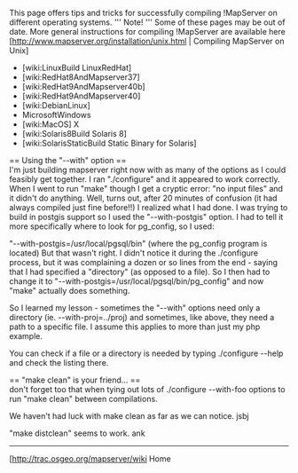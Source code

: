 This page offers tips and tricks for successfully compiling !MapServer on different operating systems.  ''' Note! '''  Some of these pages may be out of date.  More general instructions for compiling !MapServer are available here [http://www.mapserver.org/installation/unix.html | Compiling MapServer on Unix]                                                                                                                                                                                                                           
                                                                                                                                                                                                                                                                                                                                                                                                                                                                                                                                                
  * [wiki:LinuxBuild LinuxRedHat]                                                                                                                                                                                                                                                                                                                                                                                                                                                                                                               
  * [wiki:RedHat8AndMapserver37]                                                                                                                                                                                                                                                                                                                                                                                                                                                                                                                
  * [wiki:RedHat9AndMapserver40b]                                                                                                                                                                                                                                                                                                                                                                                                                                                                                                               
  * [wiki:RedHat9AndMapserver40]                                                                                                                                                                                                                                                                                                                                                                                                                                                                                                                
  * [wiki:DebianLinux]                                                                                                                                                                                                                                                                                                                                                                                                                                                                                                                          
  * MicrosoftWindows                                                                                                                                                                                                                                                                                                                                                                                                                                                                                                                            
  * [wiki:MacOS] X                                                                                                                                                                                                                                                                                                                                                                                                                                                                                                                              
  * [wiki:Solaris8Build Solaris 8]                                                                                                                                                                                                                                                                                                                                                                                                                                                                                                              
  * [wiki:SolarisStaticBuild Static Binary for Solaris]                                                                                                                                                                                                                                                                                                                                                                                                                                                                                         
                                                                                                                                                                                                                                                                                                                                                                                                                                                                                                                                                
== Using the "--with" option ==                                                                                                                                                                                                                                                                                                                                                                                                                                                                                                                 
I'm just building mapserver right now with as many of the options as I could feasibly get together. I ran "./configure" and it appeared to work correctly. When I went to run "make" though I get a cryptic error: "no input files" and it didn't do anything. Well, turns out, after 20 minutes of confusion (it had always compiled just fine before!!) I realized what I had done. I was trying to build in postgis support so I used the "--with-postgis" option. I had to tell it more specifically where to look for pg_config, so I used:
                                                                                                                                                                                                                                                                                                                                                                                                                                                                                                                                                
"--with-postgis=/usr/local/pgsql/bin" (where the pg_config program is located) But that wasn't right. I didn't notice it during the ./configure process, but it was complaining a dozen or so lines from the end - saying that I had specified a "directory" (as opposed to a file). So I then had to change it to "--with-postgis=/usr/local/pgsql/bin/pg_config" and now "make" actually does something.                                                                                                                                      
                                                                                                                                                                                                                                                                                                                                                                                                                                                                                                                                                
So I learned my lesson - sometimes the "--with" options need only a directory (ie. --with-proj=../proj) and sometimes, like above, they need a path to a specific file. I assume this applies to more than just my php example.                                                                                                                                                                                                                                                                                                                 
                                                                                                                                                                                                                                                                                                                                                                                                                                                                                                                                                
You can check if a file or a directory is needed by typing ./configure --help and check the listing there.                                                                                                                                                                                                                                                                                                                                                                                                                                      
                                                                                                                                                                                                                                                                                                                                                                                                                                                                                                                                                
== "make clean" is your friend... ==                                                                                                                                                                                                                                                                                                                                                                                                                                                                                                            
don't forget too that when tying out lots of ./configure --with-foo options to run "make clean" between compilations.                                                                                                                                                                                                                                                                                                                                                                                                                           
                                                                                                                                                                                                                                                                                                                                                                                                                                                                                                                                                
We haven't had luck with make clean as far as we can notice. jsbj                                                                                                                                                                                                                                                                                                                                                                                                                                                                               
                                                                                                                                                                                                                                                                                                                                                                                                                                                                                                                                                
"make distclean" seems to work. ank                                                                                                                                                                                                                                                                                                                                                                                                                                                                                                             
                                                                                                                                                                                                                                                                                                                                                                                                                                                                                                                                                
----                                                                                                                                                                                                                                                                                                                                                                                                                                                                                                                                            
[http://trac.osgeo.org/mapserver/wiki Home

